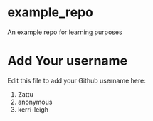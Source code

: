 # example_repo
An example repo for learning purposes
# Add Your username
Edit this file to add your Github username here:
1. Zattu
2. anonymous
3. kerri-leigh
